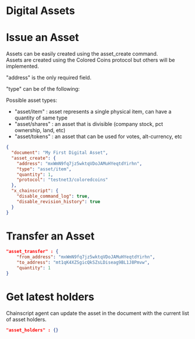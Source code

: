 # Digital Assets

# Issue an Asset

Assets can be easily created using the asset_create command.  
Assets are created using the Colored Coins protocol but others will be implemented.

"address" is the only required field.

"type" can be of the following:

Possible asset types:
- "asset/item" : asset represents a single physical item, can have a quantity of same type
- "asset/shares" : an asset that is divisible (company stock, pct ownership, land, etc)
- "asset/tokens" : an asset that can be used for votes, alt-currency, etc

```JSON
{
  "document": "My First Digital Asset",
  "asset_create": {
    "address": "mxWmN9fq7jz5wktqVDoJAMuHYeqtdYirhn",
    "type": "asset/item",
    "quantity": 1,
    "protocol": "testnet3/coloredcoins"
  },
  "x_chainscript": {
    "disable_command_log": true,
    "disable_revision_history": true
  }
}
```


# Transfer an Asset

```JSON
"asset_transfer" : {
    "from_address": "mxWmN9fq7jz5wktqVDoJAMuHYeqtdYirhn",
    "to_address": "mt1qK4XZSgicQkSZsLDiseag9BL1J8Pmvw",
    "quantity": 1
}
```

# Get latest holders

Chainscript agent can update the asset in the document with the current list of asset holders.

```JSON
"asset_holders" : {}
```
